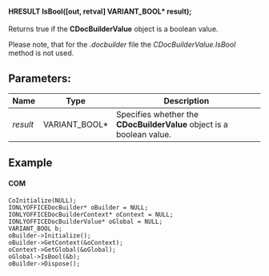 #### HRESULT IsBool(\[out, retval] VARIANT\_BOOL\* result);

Returns true if the **CDocBuilderValue** object is a boolean value.

Please note, that for the *.docbuilder* file the *CDocBuilderValue.IsBool* method is not used.

## Parameters:

| Name     | Type            | Description                                                           |
| -------- | --------------- | --------------------------------------------------------------------- |
| *result* | VARIANT\_BOOL\* | Specifies whether the **CDocBuilderValue** object is a boolean value. |

## Example

#### COM

```
CoInitialize(NULL);
IONLYOFFICEDocBuilder* oBuilder = NULL;
IONLYOFFICEDocBuilderContext* oContext = NULL;
IONLYOFFICEDocBuilderValue* oGlobal = NULL;
VARIANT_BOOL b;
oBuilder->Initialize();
oBuilder->GetContext(&oContext);
oContext->GetGlobal(&oGlobal);
oGlobal->IsBool(&b);
oBuilder->Dispose();
```
